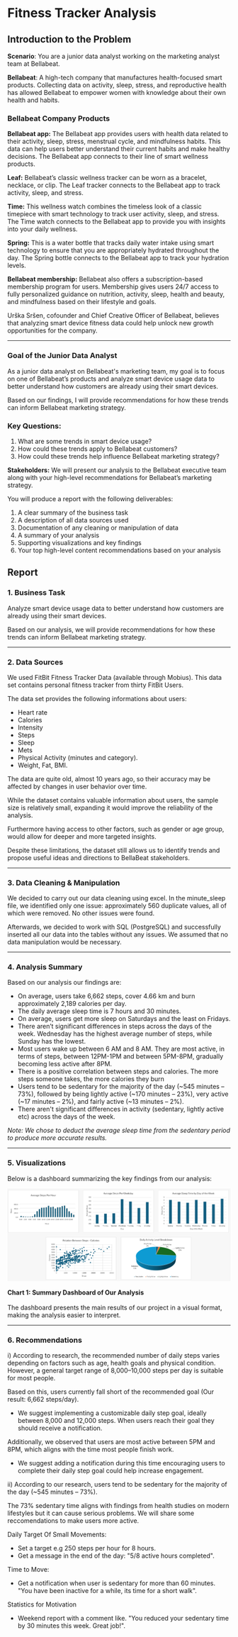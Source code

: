 # Fitness Tracker Analysis

##  Introduction to the Problem

**Scenario**: You are a junior data analyst working on the marketing analyst team at Bellabeat.

**Bellabeat**: A high-tech company that manufactures health-focused smart products. Collecting data on activity, sleep, stress, and reproductive health has allowed Bellabeat to empower women with knowledge about their own health and habits.

### Bellabeat Company Products

**Bellabeat app:** The Bellabeat app provides users with health data related to their activity, sleep, stress, menstrual cycle, and mindfulness habits. This data can help users better understand their current habits and
make healthy decisions. The Bellabeat app connects to their line of smart wellness products.

**Leaf:** Bellabeat’s classic wellness tracker can be worn as a bracelet, necklace, or clip. The Leaf tracker connects to the Bellabeat app to track activity, sleep, and stress.

**Time:** This wellness watch combines the timeless look of a classic timepiece with smart technology to track user activity, sleep, and stress. The Time watch connects to the Bellabeat app to provide you with insights into your
daily wellness.

**Spring:** This is a water bottle that tracks daily water intake using smart technology to ensure that you are appropriately hydrated throughout the day. The Spring bottle connects to the Bellabeat app to track your
hydration levels.

**Bellabeat membership:** Bellabeat also offers a subscription-based membership program for users. Membership gives users 24/7 access to fully personalized guidance on nutrition, activity, sleep, health and beauty, and mindfulness based on their lifestyle and goals.

Urška Sršen, cofounder and Chief Creative Officer of Bellabeat, believes that analyzing smart device fitness data could help unlock new growth opportunities for the company. 

---  

### Goal of the Junior Data Analyst

As a junior data analyst on Bellabeat's marketing team, my goal is to focus on one of Bellabeat’s products and analyze smart device usage data to better understand how customers are already using their smart devices.

Based on our findings, I will provide recommendations for how these trends can inform Bellabeat marketing strategy.

### Key Questions:

1. What are some trends in smart device usage?
2. How could these trends apply to Bellabeat customers?
3. How could these trends help influence Bellabeat marketing strategy?

**Stakeholders:** We will present our analysis to the Bellabeat executive team along with your high-level recommendations for Bellabeat’s marketing strategy.

You will produce a report with the following deliverables:

1. A clear summary of the business task
2. A description of all data sources used
3. Documentation of any cleaning or manipulation of data
4. A summary of your analysis
5. Supporting visualizations and key findings
6. Your top high-level content recommendations based on your analysis


##  Report

### 1. Business Task

Analyze smart device usage data to better understand how customers are already using their smart devices. 

Based on our analysis, we will provide recommendations for how these trends can inform Bellabeat marketing strategy.

---

### 2. Data Sources

We used FitBit Fitness Tracker Data (available through Mobius). This data set contains personal fitness tracker from thirty FitBit Users.

The data set provides the following informations about users:

- Heart rate
- Calories
- Intensity
- Steps
- Sleep
- Mets
- Physical Activity (minutes and category).
- Weight, Fat, BMI.

The data are quite old, almost 10 years ago, so their accuracy may be affected by changes in user behavior over time. 

While the dataset contains valuable information about users, the sample size is relatively small, expanding it would improve the reliability of the analysis.

Furthermore having access to other factors, such as gender or age group, would allow for deeper and more targeted insights.

Despite these limitations, the dataset still allows us to identify trends and propose useful ideas and directions to BellaBeat stakeholders.

---

### 3. Data Cleaning & Manipulation

We decided to carry out our data cleaning using excel. In the minute_sleep file, we identified only one issue: approximately 560 duplicate values, all of which were removed. No other issues were found.

Afterwards, we decided to work with SQL (PostgreSQL) and successfully inserted all our data into the tables without any issues. We assumed that no data manipulation would be necessary.

---

### 4. Analysis Summary

Based on our analysis our findings are:

- On average, users take 6,662 steps, cover 4.66 km and burn approximately 2,189 calories per day.
- The daily average sleep time is 7 hours and 30 minutes.
- On average, users get more sleep on Saturdays and the least on Fridays. 
- There aren’t significant differences in steps across the days of the week. Wednesday has the highest average number of steps, while Sunday has the lowest.
- Most users wake up between 6 AM and 8 AM. They are most active, in terms of steps, between 12PM-1PM and between 5PM-8PM, gradually becoming less active after 8PM.
- There is a positive correlation between steps and calories. The more steps someone takes, the more calories they burn
- Users tend to be sedentary for the majority of the day (~545 minutes – 73%), followed by being lightly active (~170 minutes – 23%), very active (~17 minutes – 2%), and fairly active (~13 minutes – 2%). 
- There aren't significant differences in activity (sedentary, lightly active etc) across the days of the week.

*Note: We chose to deduct the average sleep time from the sedentary period to produce more accurate results.*

---

### 5. Visualizations 

Below is a dashboard summarizing the key findings from our analysis:

![DashBoard](https://github.com/gntagkas/Fitness_Tracker_Analysis/blob/main/Graphs/Dashboard.png)

**Chart 1: Summary Dashboard of Our Analysis**
<br><br>
The dashboard presents the main results of our project in a visual format, making the analysis easier to interpret.

---

### 6. Recommendations

i) Αccording to research, the recommended number of daily steps varies depending on factors such as age, health goals and physical condition. 
However, a general target range of 8,000–10,000 steps per day is suitable for most people.

Based on this, users currently fall short of the recommended goal (Our result: 6,662 steps/day).

- We suggest implementing a customizable daily step goal, ideally between 8,000 and 12,000 steps. When users reach their goal they should receive a notification.

Additionally, we observed that users are most active between 5PM and 8PM, which aligns with the time most people finish work.

- We suggest adding a notification during this time encouraging users to complete their daily step goal could help increase engagement.

ii) According to our research, users tend to be sedentary for the majority of the day (~545 minutes – 73%). 

The 73% sedentary time aligns with findings from health studies on modern lifestyles but it can cause serious problems. We will share some reccomendations to make users more active.

Daily Target Of Small Movements: 

- Set a target e.g 250 steps per hour for 8 hours.
- Get a message in the end of the day: "5/8 active hours completed".

Time to Move:

- Get a notification when user is sedentary for more than 60 minutes. "You have been inactive for a while, its time for a short walk".

Statistics for Motivation

- Weekend report with a comment like. "You reduced your sedentary time by 30 minutes this week. Great job!".
